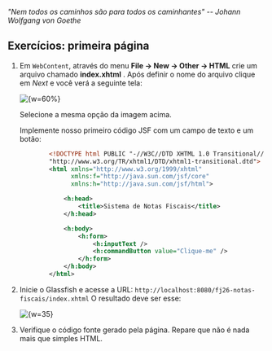 
_"Nem todos os caminhos são para todos os caminhantes" -- Johann Wolfgang von Goethe_

## Exercícios: primeira página
1. Em `WebContent`, através do menu **File -> New -> Other -> HTML** crie um
	arquivo chamado **index.xhtml** .
	Após definir o nome do arquivo clique em _Next_ e você verá a seguinte tela:

	![ {w=60%}](imagens/nocoes-basicas/transitional.png)

	Selecione a mesma opção da imagem acima.

	Implemente nosso primeiro código JSF com um campo de texto e um botão:

	``` xml
			<!DOCTYPE html PUBLIC "-//W3C//DTD XHTML 1.0 Transitional//EN" 
			"http://www.w3.org/TR/xhtml1/DTD/xhtml1-transitional.dtd">
			<html xmlns="http://www.w3.org/1999/xhtml"
			      xmlns:f="http://java.sun.com/jsf/core"      
			      xmlns:h="http://java.sun.com/jsf/html">

				<h:head>
					<title>Sistema de Notas Fiscais</title>
				</h:head>

				<h:body>
					<h:form>
						<h:inputText />
						<h:commandButton value="Clique-me" />
					</h:form>
			    </h:body>
			</html>
	```
1. Inicie o Glassfish e acesse a URL:
	`http://localhost:8080/fj26-notas-fiscais/index.xhtml`
	O resultado deve ser esse:

	![ {w=35}](imagens/nocoes-basicas/helloworld.png)
1. Verifique o código fonte gerado pela página. Repare que não é nada mais que simples HTML.


<!-- @note
No exercício, faça eles verem o código fonte HTML da pagina inicialmente, aí
preencha a caixa de texto e clique no botão. Observar que os dados são
mantidos. Aí abre-se o HTML depois do submit e observa-se o value no source.
Explicar que o JSF manteve o estado automaticamente, sem fazermos nada. Se
fosse o mesmo exemplo em HTML puro, o campo viria vazio depois do submit.
-->
